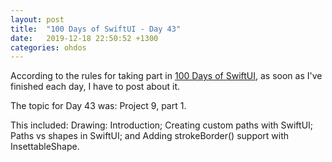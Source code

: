 ```yaml
---
layout: post
title:  "100 Days of SwiftUI - Day 43"
date:   2019-12-18 22:50:52 +1300
categories: ohdos
---
```

According to the rules for taking part in [100 Days of SwiftUI](https://www.hackingwithswift.com/100/swiftui), as soon as I've finished each day, I have to post about it.

The topic for Day 43 was: Project 9, part 1.

This included: Drawing: Introduction; Creating custom paths with SwiftUI; Paths vs shapes in SwiftUI; and Adding strokeBorder() support with InsettableShape.
